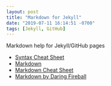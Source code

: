 ```yaml
---
layout: post
title: "Markdown for Jekyll"
date: "2019-07-11 16:14:51 -0700"
tags: [Jekyll, GitHub]
---
```


Markdown help for Jekyll/GitHub pages

- [Syntax Cheat Sheet](https://learn.cloudcannon.com/jekyll-cheat-sheet/)
- [Markdown](http://packetlife.net/media/library/16/Markdown.pdf)
- [Markdown Cheat Sheet](https://guides.github.com/pdfs/markdown-cheatsheet-online.pdf)
- [Markdown by Daring Fireball](https://daringfireball.net/projects/markdown/)
